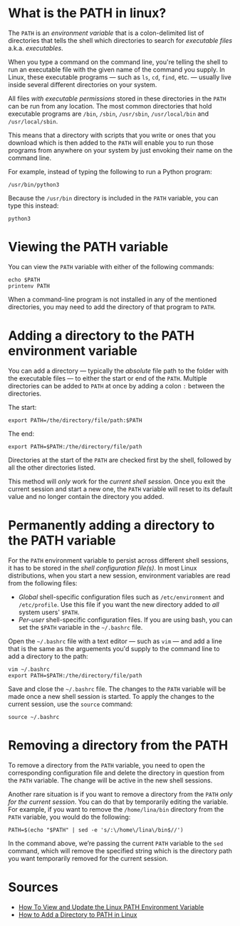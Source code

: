 # What is the PATH in linux?

The `PATH` is an *environment variable* that is a colon-delimited list of directories that tells the shell which directories to search for *executable files* a.k.a. *executables*.

When you type a command on the command line, you're telling the shell to run an executable file with the given name of the command you supply. In Linux, these executable programs — such as `ls`, `cd`, `find`, etc. — usually live inside several different directories on your system.

All files *with executable permissions* stored in these directories in the `PATH` can be run from any location. The most common directories that hold executable programs are `/bin`, `/sbin`, `/usr/sbin`, `/usr/local/bin` and `/usr/local/sbin`.

This means that a directory with scripts that you write or ones that you download which is then added to the `PATH` will enable you to run those programs from anywhere on your system by just envoking their name on the command line.

For example, instead of typing the following to run a Python program:

```
/usr/bin/python3
```

Because the `/usr/bin` directory is included in the `PATH` variable, you can type this instead:

```
python3
```

# Viewing the PATH variable

You can view the `PATH` variable with either of the following commands:

```
echo $PATH
printenv PATH
```
When a command-line program is not installed in any of the mentioned directories, you may need to add the directory of that program to `PATH`.

# Adding a directory to the PATH environment variable

You can add a directory — typically the *absolute* file path to the folder with the executable files — to either the start or end of the `PATH`. Multiple directories can be added to `PATH` at once by adding a colon `:` between the directories.

The start:
```
export PATH=/the/directory/file/path:$PATH
```

The end:
```
export PATH=$PATH:/the/directory/file/path
```

Directories at the start of the `PATH` are checked first by the shell, followed by all the other directories listed.

This method will *only* work for the *current shell session*. Once you exit the current session and start a new one, the `PATH` variable will reset to its default value and no longer contain the directory you added. 

# Permanently adding a directory to the PATH variable

For the `PATH` environment variable to persist across different shell sessions, it has to be stored in the *shell configuration file(s)*. In most Linux distributions, when you start a new session, environment variables are read from the following files:

* *Global* shell-specific configuration files such as `/etc/environment` and `/etc/profile`. Use this file if you want the new directory added to *all* system users' `$PATH`.
* *Per-user* shell-specific configuration files. If you are using bash, you can set the `$PATH` variable in the `~/.bashrc` file.

Open the `~/.bashrc` file with a text editor — such as `vim` — and add a line that is the same as the arguements you'd supply to the command line to add a directory to the path:

```
vim ~/.bashrc
export PATH=$PATH:/the/directory/file/path
```

Save and close the `~/.bashrc` file. The changes to the `PATH` variable will be made once a new shell session is started. To apply the changes to the current session, use the `source` command:

```
source ~/.bashrc
```

# Removing a directory from the PATH
To remove a directory from the `PATH` variable, you need to open the corresponding configuration file and delete the directory in question from the `PATH` variable. The change will be active in the new shell sessions.

Another rare situation is if you want to remove a directory from the `PATH` _only for the current session_. You can do that by temporarily editing the variable. For example, if you want to remove the `/home/lina/bin` directory from the `PATH` variable, you would do the following:

```
PATH=$(echo "$PATH" | sed -e 's/:\/home\/lina\/bin$//')
```

In the command above, we’re passing the current `PATH` variable to the `sed` command, which will remove the specified string which is the directory path you want temporarily removed for the current session.

# Sources
* [How To View and Update the Linux PATH Environment Variable](https://www.digitalocean.com/community/tutorials/how-to-view-and-update-the-linux-path-environment-variable)
* [How to Add a Directory to PATH in Linux](https://linuxize.com/post/how-to-add-directory-to-path-in-linux/)